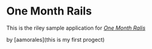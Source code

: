 # One Month Rails

This is the riley sample application for
[*One Month Ralis*](http://onemonthrails.com)

by [aamorales](this is my first progect)